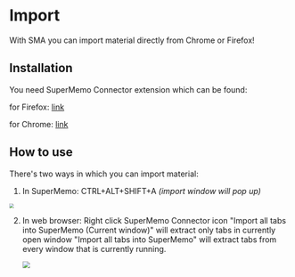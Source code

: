 # Import

With SMA you can import material directly from Chrome or Firefox!



## Installation

You need SuperMemo Connector extension which can be found:

for Firefox: [link](https://addons.mozilla.org/fi/firefox/addon/supermemo-connector/?src=search)

for Chrome: [link](https://chrome.google.com/webstore/detail/supermemo-connector/hcnpikjdiaedadmfkflhilndgailpogj)

## How to use

There's two ways in which you can import material:

1. In SuperMemo: CTRL+ALT+SHIFT+A *(import window will pop up)*

  <img src="https://raw.githubusercontent.com/supermemo/Documentation/master/docs/sma/content/images/webimport.png" style="zoom: 50%;" />

  

2. In web browser: Right click SuperMemo Connector icon
    "Import all tabs into SuperMemo (Current window)" will extract only tabs in currently open window
    "Import all tabs into SuperMemo" will extract tabs from every window that is currently running.

    <img src="https://raw.githubusercontent.com/supermemo/Documentation/master/docs/sma/content/images/connectorimport.png" style="zoom: 80%;" />

